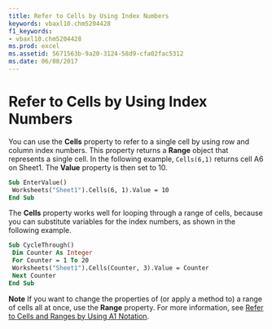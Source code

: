 ```yaml
---
title: Refer to Cells by Using Index Numbers
keywords: vbaxl10.chm5204428
f1_keywords:
- vbaxl10.chm5204428
ms.prod: excel
ms.assetid: 5671563b-9a20-3124-58d9-cfa02fac5312
ms.date: 06/08/2017
---
```



# Refer to Cells by Using Index Numbers

You can use the  **Cells** property to refer to a single cell by using row and column index numbers. This property returns a  **Range** object that represents a single cell. In the following example, `Cells(6,1)` returns cell A6 on Sheet1. The **Value** property is then set to 10.


```vb
Sub EnterValue() 
 Worksheets("Sheet1").Cells(6, 1).Value = 10 
End Sub
```


The  **Cells** property works well for looping through a range of cells, because you can substitute variables for the index numbers, as shown in the following example.




```vb
Sub CycleThrough() 
 Dim Counter As Integer 
 For Counter = 1 To 20 
 Worksheets("Sheet1").Cells(Counter, 3).Value = Counter 
 Next Counter 
End Sub
```


 **Note**  If you want to change the properties of (or apply a method to) a range of cells all at once, use the  **Range** property. For more information, see [Refer to Cells and Ranges by Using A1 Notation](refer-to-cells-and-ranges-by-using-a1-notation.md).


